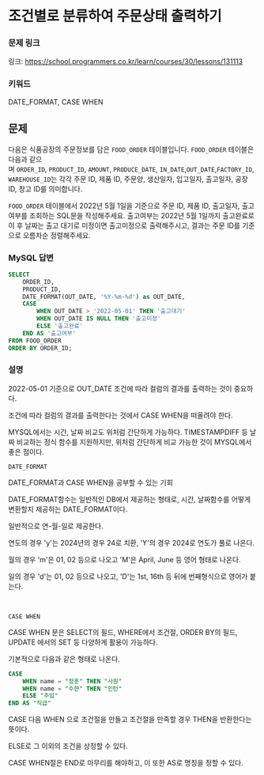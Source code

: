 # 조건별로 분류하여 주문상태 출력하기

### 문제 링크

링크: https://school.programmers.co.kr/learn/courses/30/lessons/131113

### 키워드

DATE_FORMAT, CASE WHEN 

## 문제

다음은 식품공장의 주문정보를 담은 `FOOD_ORDER` 테이블입니다. `FOOD_ORDER` 테이블은 다음과 같으며 `ORDER_ID`, `PRODUCT_ID`, `AMOUNT`, `PRODUCE_DATE`, `IN_DATE`,`OUT_DATE`,`FACTORY_ID`, `WAREHOUSE_ID`는 각각 주문 ID, 제품 ID, 주문양, 생산일자, 입고일자, 출고일자, 공장 ID, 창고 ID를 의미합니다.

`FOOD_ORDER` 테이블에서 2022년 5월 1일을 기준으로 주문 ID, 제품 ID, 출고일자, 출고여부를 조회하는 SQL문을 작성해주세요. 출고여부는 2022년 5월 1일까지 출고완료로 이 후 날짜는 출고 대기로 미정이면 출고미정으로 출력해주시고, 결과는 주문 ID를 기준으로 오름차순 정렬해주세요.

### MySQL 답변

```sql
SELECT 
    ORDER_ID, 
    PRODUCT_ID, 
    DATE_FORMAT(OUT_DATE, '%Y-%m-%d') as OUT_DATE,
    CASE 
        WHEN OUT_DATE > '2022-05-01' THEN '출고대기'
        WHEN OUT_DATE IS NULL THEN '출고미정'
        ELSE '출고완료'
    END AS '출고여부'
FROM FOOD_ORDER
ORDER BY ORDER_ID;
```

### 설명

2022-05-01 기준으로 OUT_DATE 조건에 따라 컬럼의 결과를 출력하는 것이 중요하다.

조건에 따라 컬럼의 결과를 출력한다는 것에서 CASE WHEN을 떠올려야 한다.

MYSQL에서는 시간, 날짜 비교도 위처럼 간단하게 가능하다. TIMESTAMPDIFF 등 날짜 비교하는 정식 함수를 지원하지만, 위처럼 간단하게 비교 가능한 것이 MYSQL에서 좋은 점이다.



`DATE_FORMAT`

DATE_FORMAT과 CASE WHEN을 공부할 수 있는 기회

DATE_FORMAT함수는 일반적인 DB에서 제공하는 형태로, 시간, 날짜함수를 어떻게 변환할지 제공하는 DATE_FORMAT이다.

일반적으로 연-월-일로 제공한다.

연도의 경우 'y'는 2024년의 경우 24로 치환, 'Y'의 경우 2024로 연도가 풀로 나온다.

월의 경우 'm'은 01, 02 등으로 나오고 'M'은 April, June 등 영어 형태로 나온다.

일의 경우 'd'는 01, 02 등으로 나오고, 'D'는 1st, 16th 등 뒤에 번째형식으로 영어가 붙는다.

<BR>

`CASE WHEN`

CASE WHEN 문은 SELECT의 필드, WHERE에서 조건절, ORDER BY의 필드, UPDATE 에서의 SET 등 다양하게 활용이 가능하다.

기본적으로 다음과 같은 형태로 나온다.

```sql
CASE
    WHEN name = "정훈" THEN "사원"
    WHEN name = "수한" THEN "인턴"
    ELSE "주임"
END AS "직급"
```

CASE 다음 WHEN 으로 조건절을 만들고 조건절을 만족할 경우 THEN을 반환한다는 뜻이다.

ELSE로 그 이외의 조건을 상정할 수 있다.

CASE WHEN절은 END로 마무리를 해야하고, 이 또한 AS로 명칭을 정할 수 있다.
